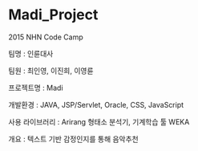 # Madi_Project

2015 NHN Code Camp

팀명 : 인륜대사

팀원 : 최인영, 이진희, 이영륜

프로젝트명 : Madi

개발환경 : JAVA, JSP/Servlet, Oracle, CSS, JavaScript

사용 라이브러리 : Arirang 형태소 분석기, 기계학습 툴 WEKA

개요 : 텍스트 기반 감정인지를 통해 음악추천

